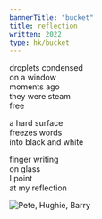 ```yaml
---
bannerTitle: "bucket" 
title: reflection
written: 2022
type: hk/bucket
---
```


droplets condensed   
on a window  
moments ago  
they were steam  
free

a hard surface  
freezes words  
into black and white

finger writing  
on glass  
I point  
at my reflection

![Pete, Hughie, Barry](/images/mantrasphere/gallery/promo/pl_hc_ba.jpg "Pete, Hughie & Barry reflections")
